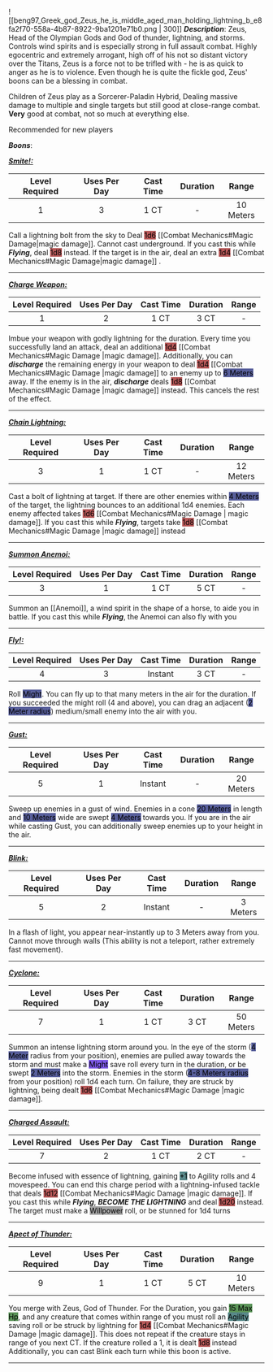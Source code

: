 ![[beng97_Greek_god_Zeus_he_is_middle_aged_man_holding_lightning_b_e8fa2f70-558a-4b87-8922-9ba1201e71b0.png | 300]]
***Description***:
Zeus, Head of the Olympian Gods and God of thunder, lightning, and storms.
Controls wind spirits and is especially strong in full assault combat. 
Highly egocentric and extremely arrogant, high off of his not so distant victory over the Titans, Zeus is a force not to be trifled with - he is as quick to anger as he is to violence. 
Even though he is quite the fickle god, Zeus' boons can be a blessing in combat.

Children of Zeus play as a Sorcerer-Paladin Hybrid, 
Dealing massive damage to multiple and single targets but still good at close-range combat.
**Very** good at combat, not so much at everything else.

Recommended for new players

***Boons***:

<b><ins><i>Smite!:</i></ins></b>

| Level Required | Uses Per Day | Cast Time | Duration |   Range    |
|:--------------:|:------------:|:---------:|:--------:|:----------:|
|       1        |      3       |  1 CT  |    -     | 10 Meters | 

Call a lightning bolt from the sky to Deal <mark style="background: #930000A6;">1d6</mark> [[Combat Mechanics#Magic Damage|magic damage]]. Cannot cast underground.
If you cast this while ***Flying***, deal <mark style="background: #930000A6;">1d8</mark> instead.
If the target is in the air, deal an extra <mark style="background: #930000A6;">1d4</mark> [[Combat Mechanics#Magic Damage|magic damage]] .

------------------
<b><ins><i>Charge Weapon:</i></ins></b>

| Level Required | Uses Per Day | Cast Time | Duration | Range |
|:--------------:|:------------:|:---------:|:--------:|:-----:|
|       1        |      2       |   1 CT    |  3 CT   |    -   |

Imbue your weapon with godly lightning for the duration.
Every time you successfully land an attack, deal an additional <mark style="background: #930000A6;">1d4</mark> [[Combat Mechanics#Magic Damage |magic damage]].
Additionally, you can ***discharge*** the remaining energy in your weapon to deal <mark style="background: #930000A6;">1d4</mark> [[Combat Mechanics#Magic Damage |magic damage]] to an enemy up to <mark style="background: #000B67A6;">6 Meters</mark> away.
If the enemy is in the air, ***discharge*** deals <mark style="background: #930000A6;">1d8</mark> [[Combat Mechanics#Magic Damage |magic damage]] instead.
This cancels the rest of the effect.

------------------
<b><ins><i>Chain Lightning:</i></ins></b>

| Level Required | Uses Per Day | Cast Time | Duration |   Range    |
|:--------------:|:------------:|:---------:|:--------:|:----------:|
|       3        |      1       |   1 CT    |    -     | 12 Meters | 

Cast a bolt of lightning at target. If there are other enemies within <mark style="background: #000B67A6;">4 Meters</mark> of the target, the lightning bounces to an additional 1d4 enemies.
Each enemy affected takes <mark style="background: #930000A6;">1d6</mark> [[Combat Mechanics#Magic Damage | magic damage]].
If you cast this while ***Flying***, targets take <mark style="background: #930000A6;">1d8</mark> [[Combat Mechanics#Magic Damage |magic damage]] instead

------------------
<b><ins><i>Summon Anemoi:</i></ins></b>

| Level Required | Uses Per Day | Cast Time | Duration | Range |
|:--------------:|:------------:|:---------:|:--------:|:-----:|
|       3        |      1       |   1 CT    |   5 CT   |   -   | 

Summon an [[Anemoi]], a wind spirit in the shape of a horse, to aide you in battle.
If you cast this while ***Flying***, the Anemoi can also fly with you

------------------
<b><ins><i>Fly!:</i></ins></b>

| Level Required | Uses Per Day | Cast Time | Duration | Range |
|:--------------:|:------------:|:---------:|:--------:|:-----:|
|       4        |      3       |   Instant    |   3 CT   |   -   | 

Roll <mark style="background: #000B67A6;">Might</mark>.
You can fly up to that many meters in the air for the duration.
If you succeeded the might roll (4 and above), you can drag an adjacent (<mark style="background: #000B67A6;">2 Meter radius</mark>) medium/small enemy into the air with you.

------------------
<b><ins><i>Gust:</i></ins></b>

| Level Required | Uses Per Day | Cast Time | Duration |   Range    |
|:--------------:|:------------:|:---------:|:--------:|:----------:|
|       5        |      1       |  Instant  |    -     | 20 Meters | 

Sweep up enemies in a gust of wind. 
Enemies in a cone <mark style="background: #000B67A6;">20 Meters</mark> in length and <mark style="background: #000B67A6;">10 Meters</mark> wide are swept <mark style="background: #000B67A6;">4 Meters</mark> towards you. 
If you are in the air while casting Gust, you can additionally sweep enemies up to your height in the air.

------------------
<b><ins><i>Blink:</i></ins></b>

| Level Required | Uses Per Day | Cast Time | Duration |  Range   |
|:--------------:|:------------:|:---------:|:--------:|:--------:|
|       5        |      2       |  Instant  |    -     | 3 Meters | 

In a flash of light, you appear near-instantly up to 3 Meters away from you.
Cannot move through walls (This ability is not a teleport, rather extremely fast movement).

------------------
<b><ins><i>Cyclone:</i></ins></b>

| Level Required | Uses Per Day | Cast Time | Duration |   Range   |
|:--------------:|:------------:|:---------:|:--------:|:---------:|
|       7        |      1       |   1 CT    |   3 CT   | 50 Meters | 

Summon an intense lightning storm around you.
In the eye of the storm (<mark style="background: #000B67A6;">4 Meter</mark> radius from your position), enemies are pulled away towards the storm and must make a <mark style="background: #3800D7A6;">Might</mark> save roll every turn in the duration, or be swept <mark style="background: #000B67A6;">2 Meters</mark> into the storm.
Enemies in the storm (<mark style="background: #000B67A6;">4-8 Meters radius</mark> from your position) roll 1d4 each turn. On failure, they are struck by lightning, being dealt <mark style="background: #930000A6;">1d6</mark> [[Combat Mechanics#Magic Damage |magic damage]].

------------------
<b><ins><i>Charged Assault:</i></ins></b>

| Level Required | Uses Per Day | Cast Time | Duration | Range |
|:--------------:|:------------:|:---------:|:--------:|:-----:|
|       7        |      2       |   1 CT    |   2 CT   |   -    |

Become infused with essence of lightning, gaining <mark style="background: #004A4CA6;">+1</mark> to Agility rolls and 4 movespeed.
You can end this charge period with a lightning-infused tackle that deals <mark style="background: #930000A6;">1d12</mark> [[Combat Mechanics#Magic Damage |magic damage]].
If you cast this while ***Flying***, ***BECOME THE LIGHTNING*** and deal <mark style="background: #930000A6;">1d20</mark> instead.
The target must make a <mark style="background: #A5A5A5;">Willpower</mark> roll, or be stunned for 1d4 turns

------------------
<b><ins><i>Apect of Thunder:</i></ins></b>

| Level Required | Uses Per Day | Cast Time | Duration |   Range   |
|:--------------:|:------------:|:---------:|:--------:|:---------:|
|       9       |      1       |   1 CT    |   5 CT   | 10 Meters | 

You merge with Zeus, God of Thunder.
For the Duration, you gain <mark style="background: #045B00A6;">15 Max Hp</mark>,
and any creature that comes within range of you must roll an <mark style="background: #004A4CA6;">Agility</mark> saving roll or be struck by lightning for <mark style="background: #930000A6;">1d4</mark> [[Combat Mechanics#Magic Damage |magic damage]]. This does not repeat if the creature stays in range of you next CT.
If the creature rolled a 1, it is dealt <mark style="background: #930000A6;">1d8</mark> instead
Additionally, you can cast Blink each turn while this boon is active.

------------------




